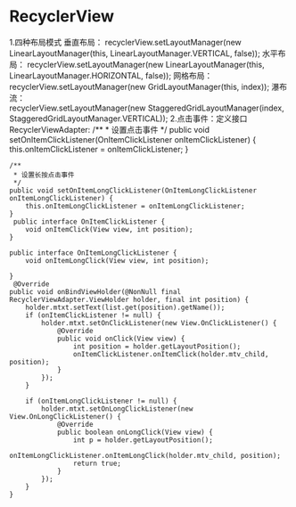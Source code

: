 # RecyclerView
1.四种布局模式
  垂直布局： 
  recyclerView.setLayoutManager(new LinearLayoutManager(this, LinearLayoutManager.VERTICAL, false));
  水平布局： 
  recyclerView.setLayoutManager(new LinearLayoutManager(this, LinearLayoutManager.HORIZONTAL, false));
  网格布局： 
  recyclerView.setLayoutManager(new GridLayoutManager(this, index));
  瀑布流：   
  recyclerView.setLayoutManager(new StaggeredGridLayoutManager(index, StaggeredGridLayoutManager.VERTICAL));
2.点击事件：定义接口
  RecyclerViewAdapter:
    /**
     * 设置点击事件
     */
    public void setOnItemClickListener(OnItemClickListener onItemClickListener) {
        this.onItemClickListener = onItemClickListener;
    }

    /**
     * 设置长按点击事件
     */
    public void setOnItemLongClickListener(OnItemLongClickListener onItemLongClickListener) {
        this.onItemLongClickListener = onItemLongClickListener;
    }
     public interface OnItemClickListener {
        void onItemClick(View view, int position);
    }

    public interface OnItemLongClickListener {
        void onItemLongClick(View view, int position);

    }
     @Override
    public void onBindViewHolder(@NonNull final RecyclerViewAdapter.ViewHolder holder, final int position) {
        holder.mtxt.setText(list.get(position).getName());
        if (onItemClickListener != null) {
            holder.mtxt.setOnClickListener(new View.OnClickListener() {
                @Override
                public void onClick(View view) {
                    int position = holder.getLayoutPosition();
                    onItemClickListener.onItemClick(holder.mtv_child, position);
                }
            });
        }

        if (onItemLongClickListener != null) {
            holder.mtxt.setOnLongClickListener(new View.OnLongClickListener() {
                @Override
                public boolean onLongClick(View view) {
                    int p = holder.getLayoutPosition();
                    onItemLongClickListener.onItemLongClick(holder.mtv_child, position);
                    return true;
                }
            });
        }
    }
